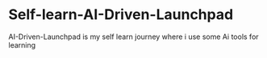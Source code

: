 # Self-learn-AI-Driven-Launchpad
AI-Driven-Launchpad is my self learn journey where i use some Ai tools for learning
